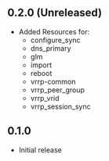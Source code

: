 ## 0.2.0 (Unreleased)

- Added Resources for:
  - configure_sync
  - dns_primary
  - glm
  - import
  - reboot
  - vrrp-common
  - vrrp_peer_group
  - vrrp_vrid
  - vrrp_session_sync

## 0.1.0

- Initial release
